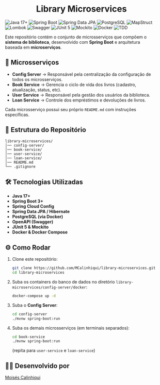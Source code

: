 <h1 align="center" style="font-weight: bold;">Library Microservices</h1>

![Java 17+](https://img.shields.io/badge/Java-17+-red?logo=openjdk&logoColor=white)
![Spring Boot](https://img.shields.io/badge/Spring%20Boot-3.x-6DB33F?logo=springboot&logoColor=white)
![Spring Data JPA](https://img.shields.io/badge/Spring%20Data%20JPA-3.x-6DB33F?logo=spring&logoColor=white)
![PostgreSQL](https://img.shields.io/badge/PostgreSQL-316192?logo=postgresql&logoColor=white)
![MapStruct](https://img.shields.io/badge/MapStruct-1.5+-brightgreen?logo=java&logoColor=white)
![Lombok](https://img.shields.io/badge/Lombok-1.18+-red?logo=apachemaven&logoColor=white)
![Swagger](https://img.shields.io/badge/Swagger-OpenAPI%203-85EA2D?logo=swagger&logoColor=black)
![JUnit 5](https://img.shields.io/badge/JUnit-5-25A162?logo=junit5&logoColor=white)
![Mockito](https://img.shields.io/badge/Mockito-4.x-green?logo=java&logoColor=white)
![Docker](https://img.shields.io/badge/Docker-2496ED?logo=docker&logoColor=white)
![TDD](https://img.shields.io/badge/TDD-Test%20Driven%20Development-orange?logo=testcafe&logoColor=white)

Este repositório contém o conjunto de microsserviços que compõem o **sistema de biblioteca**, desenvolvido com **Spring Boot** e arquitetura baseada em **microserviços**.

## 🚀 Microsserviços

- **Config Server** → Responsável pela centralização da configuração de todos os microsserviços.
- **Book Service** → Gerencia o ciclo de vida dos livros (cadastro, atualização, status, etc).
- **User Service** → Responsável pela gestão dos usuários da biblioteca.
- **Loan Service** → Controle dos empréstimos e devoluções de livros.

Cada microsserviço possui seu próprio `README.md` com instruções específicas.

## 📂 Estrutura do Repositório

```
library-microservices/
│── config-server/
│── book-service/
│── user-service/
│── loan-service/
│── README.md
└── .gitignore
```

## 🛠️ Tecnologias Utilizadas

- **Java 17+**
- **Spring Boot 3+**
- **Spring Cloud Config**
- **Spring Data JPA / Hibernate**
- **PostgreSQL (via Docker)**
- **OpenAPI (Swagger)**
- **JUnit 5 & Mockito**
- **Docker & Docker Compose**

## ⚙️ Como Rodar

1. Clone este repositório:
   ```bash
   git clone https://github.com/MCalinhiqui/library-microservices.git
   cd library-microservices
   ```

2. Suba os containers do banco de dados no diretório `library-microservices/config-server/docker`:
   ```bash
   docker-compose up -d
   ```

3. Suba o **Config Server**:
   ```bash
   cd config-server
   ./mvnw spring-boot:run
   ```

4. Suba os demais microsserviços (em terminais separados):

   ```bash
   cd book-service
   ./mvnw spring-boot:run
   ```

   (repita para `user-service` e `loan-service`)

## 👨‍💻 Desenvolvido por
[Moisés Calinhiqui](https://github.com/MCalinhiqui)